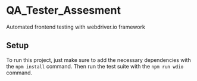 # QA_Tester_Assesment
Automated frontend testing with webdriver.io framework

## Setup
To run this project, just make sure to add the necessary dependencies with the ``` npm install ``` command. Then run the test suite with the ``` npm run wdio ``` command.